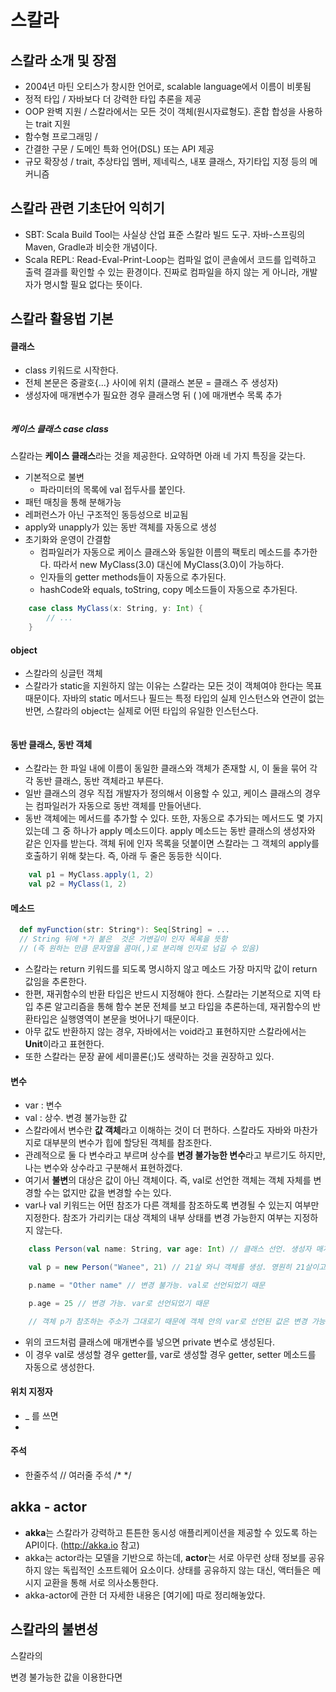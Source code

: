 
# 스칼라

## 스칼라 소개 및 장점

* 2004년 마틴 오티스가 창시한 언어로, scalable language에서 이름이 비롯됨
* 정적 타입 / 자바보다 더 강력한 타입 추론을 제공
* OOP 완벽 지원 / 스칼라에서는 모든 것이 객체(원시자료형도). 혼합 합성을 사용하는 trait 지원
* 함수형 프로그래밍 / 
* 간결한 구문 / 도메인 특화 언어(DSL) 또는 API 제공
* 규모 확장성 / trait, 추상타입 멤버, 제네릭스, 내포 클래스, 자기타입 지정 등의 메커니즘



## 스칼라 관련 기초단어 익히기

* SBT: Scala Build Tool는 사실상 산업 표준 스칼라 빌드 도구. 자바-스프링의 Maven, Gradle과 비슷한 개념이다.
* Scala REPL: Read-Eval-Print-Loop는 컴파일 없이 콘솔에서 코드를 입력하고 출력 결과를 확인할 수 있는 환경이다. 진짜로 컴파일을 하지 않는 게 아니라, 개발자가 명시할 필요 없다는 뜻이다.


## 스칼라 활용법 기본


#### 클래스

* class 키워드로 시작한다.
* 전체 본문은 중괄호{...} 사이에 위치 (클래스 본문 = 클래스 주 생성자)
* 생성자에 매개변수가 필요한 경우 클래스명 뒤 ( )에 매개변수 목록 추가

```Scala

```


##### 케이스 클래스 case class

스칼라는 **케이스 클래스**라는 것을 제공한다.
요약하면 아래 네 가지 특징을 갖는다.

* 기본적으로 불변
    * 파라미터의 목록에 val 접두사를 붙인다.
* 패턴 매칭을 통해 분해가능
* 레퍼런스가 아닌 구조적인 동등성으로 비교됨
* apply와 unapply가 있는 동반 객체를 자동으로 생성
* 초기화와 운영이 간결함
    * 컴파일러가 자동으로 케이스 클래스와 동일한 이름의 팩토리 메소드를 추가한다. 따라서 new MyClass(3.0) 대신에 MyClass(3.0)이 가능하다.
    * 인자들의 getter methods들이 자동으로 추가된다.
    * hashCode와 equals, toString, copy 메소드들이 자동으로 추가된다.

```Scala
    case class MyClass(x: String, y: Int) {
        // ...
    }
```


#### object
* 스칼라의 싱글턴 객체
* 스칼라가 static을 지원하지 않는 이유는 스칼라는 모든 것이 객체여야 한다는 목표 때문이다. 자바의 static 메서드나 필드는 특정 타입의 실제 인스턴스와 연관이 없는 반면, 스칼라의 object는 실제로 어떤 타입의 유일한 인스턴스다.

```Scala

```

#### 동반 클래스, 동반 객체
* 스칼라는 한 파일 내에 이름이 동일한 클래스와 객체가 존재할 시, 이 둘을 묶어 각각 동반 클래스, 동반 객체라고 부른다.
* 일반 클래스의 경우 직접 개발자가 정의해서 이용할 수 있고, 케이스 클래스의 경우는 컴파일러가 자동으로 동반 객체를 만들어낸다.
* 동반 객체에는 메서드를 추가할 수 있다. 또한, 자동으로 추가되는 메서드도 몇 가지 있는데 그 중 하나가 apply 메소드이다. apply 메소드는 동반 클래스의 생성자와 같은 인자를 받는다. 객체 뒤에 인자 목록을 덧붙이면 스칼라는 그 객체의 apply를 호출하기 위해 찾는다. 즉, 아래 두 줄은 동등한 식이다.

```Scala
    val p1 = MyClass.apply(1, 2)
    val p2 = MyClass(1, 2)
```

#### 메소드

  ```Scala
    def myFunction(str: String*): Seq[String] = ...
    // String 뒤에 *가 붙은  것은 가변길이 인자 목록을 뜻함
    // (즉 원하는 만큼 문자열을 콤마(,)로 분리해 인자로 넘길 수 있음)
  ```

* 스칼라는 return 키워드를 되도록 명시하지 않고 메소드 가장 마지막 값이 return 값임을 추론한다.
* 한편, 재귀함수의 반환 타입은 반드시 지정해야 한다. 스칼라는 기본적으로 지역 타입 추론 알고리즘을 통해 함수 본문 전체를 보고 타입을 추론하는데, 재귀함수의 반환타입은 실행영역이 본문을 벗어나기 때문이다.
* 아무 값도 반환하지 않는 경우, 자바에서는 void라고 표현하지만 스칼라에서는 **Unit**이라고 표현한다.
* 또한 스칼라는 문장 끝에 세미콜론(;)도 생략하는 것을 권장하고 있다.

#### 변수
* var : 변수
* val : 상수. 변경 불가능한 값
* 스칼라에서 변수란 **값 객체**라고 이해하는 것이 더 편하다. 스칼라도 자바와 마찬가지로 대부분의 변수가 힙에 할당된 객체를 참조한다.
* 관례적으로 둘 다 변수라고 부르며 상수를 **변경 불가능한 변수**라고 부르기도 하지만, 나는 변수와 상수라고 구분해서 표현하겠다.
* 여기서 **불변**의 대상은 값이 아닌 객체이다. 즉, val로 선언한 객체는 객체 자체를 변경할 수는 없지만 값을 변경할 수는 있다.
* var나 val 키워드는 어떤 참조가 다른 객체를 참조하도록 변경될 수 있는지 여부만 지정한다. 참조가 가리키는 대상 객체의 내부 상태를 변경 가능한지 여부는 지정하지 않는다.

```Scala
    class Person(val name: String, var age: Int) // 클래스 선언. 생성자 매개변수 name은 상수, age는 변수

    val p = new Person("Wanee", 21) // 21살 와니 객체를 생성. 영원히 21살이고 싶다.

    p.name = "Other name" // 변경 불가능. val로 선언되었기 때문

    p.age = 25 // 변경 가능. var로 선언되었기 때문

    // 객체 p가 참조하는 주소가 그대로기 때문에 객체 안의 var로 선언된 값은 변경 가능하다.
```
* 위의 코드처럼 클래스에 매개변수를 넣으면 private 변수로 생성된다.
* 이 경우 val로 생성할 경우 getter를, var로 생성할 경우 getter, setter 메소드를 자동으로 생성한다.

#### 위치 지정자

* _ 를 쓰면 
* 

#### 주석
* 한줄주석 //  여러줄 주석 /* */






## akka - actor
* **akka**는 스칼라가 강력하고 튼튼한 동시성 애플리케이션을 제공할 수 있도록 하는 API이다. (http://akka.io 참고)
* akka는 actor라는 모델을 기반으로 하는데, **actor**는 서로 아무런 상태 정보를 공유하지 않는 독립적인 소프트웨어 요소이다. 상태를 공유하지 않는 대신, 액터들은 메시지 교환을 통해 서로 의사소통한다.
* akka-actor에 관한 더 자세한 내용은 [여기에] 따로 정리해놓았다.

## 스칼라의 불변성

스칼라의 

변경 불가능한 값을 이용한다면 